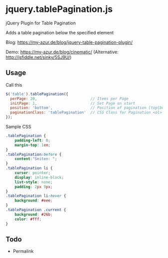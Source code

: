 jquery.tablePagination.js
=========================

jQuery Plugin for Table Pagination 

Adds a table pagination below the specified element

Blog: https://my-azur.de/blog/jquery-table-pagination-plugin/

Demo: https://my-azur.de/blog/cinematic/ (Alternative: http://jsfiddle.net/sinky/5SJ9U/)

## Usage

Call this

``` js
$('table').tablePagination({
  perPage: 20,                        // Items per Page
  initPage: 1,                        // Set Page on start
  position: 'bottom',                 // Position of pagination [top|bottom]
  paginationClass: 'tablePagination'  // CSS Class for Pagination <ol> Element
});
```

Sample CSS

``` css
.tablePagination {
    padding-left: 0;
    margin-top: 1em;
}
.tablePagination:before {
    content:"Seiten: ";
}
.tablePagination li {
    cursor: pointer;
    display: inline-block;
    list-style: none;
    padding: 2px 9px;
}
.tablePagination li:hover {
    background: #eee;
}
.tablePagination .current {
    background: #26b;
    color: #fff;
}
```

## Todo
  - Permalink

